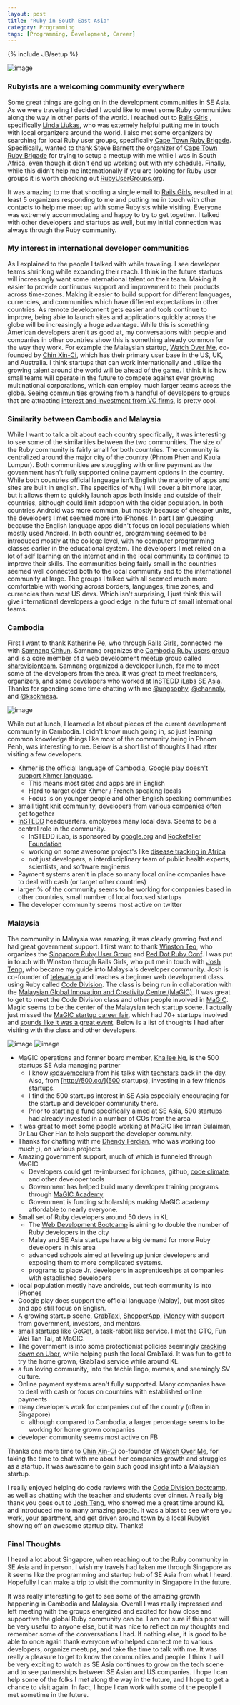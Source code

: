 ```yaml
---
layout: post
title: "Ruby in South East Asia"
category: Programming
tags: [Programming, Development, Career]
---
```

{% include JB/setup %}

![image](/assets/img/rubyists_malaysia_2.jpg)

### Rubyists are a welcoming community everywhere

Some great things are going on in the development communities in SE Asia. As we were traveling I decided I would like to meet some Ruby communities along the way in other parts of the world. I reached out to [Rails Girls](http://railsgirls.com/)
, specifically [Linda Liukas](http://lindaliukas.fi/), who was extemely helpful putting me in touch with local organizers around the world. I also met some organizers by searching for local Ruby user groups, specifically [Cape Town Ruby Brigade](https://groups.google.com/forum/#!forum/cape-town-ruby-brigade). Specifically, wanted to thank Steve Barnett the organizer of [Cape Town Ruby Brigade](https://groups.google.com/forum/#!forum/cape-town-ruby-brigade) for trying to setup a meetup with me while I was in South Africa, even though it didn't end up working out with my schedule. Finally, while this didn't help me internationally if you are looking for Ruby user groups it is worth checking out [RubyUserGroups.org](http://rubyusergroups.org/).

It was amazing to me that shooting a single email to [Rails Girls](http://railsgirls.com), resulted in at least 5 organizers responding to me and putting me in touch with other contacts to help me meet up with some Rubyists while visiting. Everyone was extremely accommodating and happy to try to get together. I talked with other developers and startups as well, but my initial connection was always through the Ruby community.

### My interest in international developer communities

As I explained to the people I talked with while traveling. I see developer teams shrinking while expanding their reach. I think in the future startups will increasingly want some international talent on their team. Making it easier to provide continuous support and improvement to their products across time-zones. Making it easier to build support for different languages, currencies, and communities which have different expectations in other countries. As remote development gets easier and tools continue to improve, being able to launch sites and applications quickly across the globe will be increasingly a huge advantage. While this is something American developers aren't as good at, my conversations with people and companies in other countries show this is something already common for the way they work. For example the Malaysian startup, [Watch Over Me](http://watchovermeapp.com/), co-founded by [Chin Xin-Ci](https://twitter.com/search?q=Chin%20Xin-Ci%20&src=typd&mode=users), which has their primary user base in the US, UK, and Australia. I think startups that can work internationally and utilize the growing talent around the world will be ahead of the game. I think it is how small teams will operate in the future to compete against ever growing multinational corporations, which can employ much larger teams across the globe. Seeing communities growing from a handful of developers to groups that are attracting [interest and investment from VC firms](https://www.techinasia.com/500-durians/), is pretty cool.

### Similarity between Cambodia and Malaysia

While I want to talk a bit about each country specifically, it was interesting to see some of the similarities between the two communities. The size of the Ruby community is fairly small for both countries. The community is centralized around the major city of the country (Phnom Phen and Kaula Lumpur). Both communities are struggling with online payment as the government hasn't fully supported online payment options in the country. While both countries official language isn't English the majority of apps and sites are built in english. The specifics of why I will cover a bit more later, but it allows them to quickly launch apps both inside and outside of their countries, although could limit adoption with the older population. In both countries Android was more common, but mostly because of cheaper units, the developers I met seemed more into iPhones. In part I am guessing because the English language apps didn't focus on local populations which mostly used Android. In both countries, programming seemed to be introduced mostly at the college level, with no computer programming classes earlier in the educational system. The developers I met relied on a lot of self learning on the internet and in the local community to continue to improve their skills. The communities being fairly small in the countries seemed well connected both to the local community and to the international community at large. The groups I talked with all seemed much more comfortable with working across borders, languages, time zones, and currencies than most US devs. Which isn't surprising, I just think this will give international developers a good edge in the future of small international teams.

### Cambodia

First I want to thank [Katherine Pe](https://c.kat.pe/), who through [Rails Girls](http://railsgirls.com), connected me with [Samnang Chhun](http://twitter.com/samnangchhun). Samnang organizes the [Cambodia Ruby users group](http://pailin.github.io/) and is a core member of a web development meetup group called [sharevisionteam](http://www.sharevisionteam.org/). Samnang organized a developer lunch, for me to meet some of the developers from the area. It was great to meet freelancers, organizers, and some developers who worked at [InSTEDD iLabs SE Asia](http://instedd.org/ilabs/southeast-asia/). Thanks for spending some time chatting with me [@ungsophy](https://twitter.com/ungsophy), [@channaly](https://twitter.com/channaly), and [@ksokmesa](https://twitter.com/ksokmesa).

![image](/assets/img/rubyists_cambodia_1_enhance.jpg)

While out at lunch, I learned a lot about pieces of the current development community in Cambodia. I didn't know much going in, so just learning common knowledge things like most of the community being in Phnom Penh, was interesting to me. Below is a short list of thoughts I had after visiting a few developers.

* Khmer is the official language of Cambodia, [Google play doesn't support Khmer language](https://support.google.com/googleplay/android-developer/table/4419860?hl=en).
  * This means most sites and apps are in English
  * Hard to target older Khmer / French speaking locals
  * Focus is on younger people and other English speaking communities
* small tight knit community, developers from various companies often get together
* [InSTEDD](http://instedd.org/about-us/) headquarters, employees many local devs. Seems to be a central role in the community.
  * InSTEDD iLab, is sponsored by [google.org](http://instedd.org/our-work/network/google-org/) and [Rockefeller Foundation](http://instedd.org/our-work/network/the-rockefeller-foundation/)
  * working on some awesome project's like [disease tracking in Africa](http://instedd.org/blog/epihack-tanzania-2014/)
  * not just developers, a interdisciplinary team of public health experts, scientists, and software engineers
* Payment systems aren't in place so many local online companies have to deal with cash (or target other countries)
* larger % of the community seems to be working for companies based in other countries, small number of local focused startups
* The developer community seems most active on twitter

### Malaysia

The community in Malaysia was amazing, it was clearly growing fast and had great government support. I first want to thank [Winston Teo](https://twitter.com/winstonyw), who organizes the [Singapore Ruby User Group](http://www.meetup.com/Singapore-Ruby-Group/) and [Red Dot Ruby Conf](http://www.reddotrubyconf.com/). I was put in touch with Winston through Rails Girls, who put me in touch with [Josh Teng](http://joshteng.com/), who became my guide into Malaysia's developer community. Josh is co-founder of [televate.io](http://www.televate.io/) and teaches a beginner web development class using Ruby called [Code Division](codedivision.my). The class is being run in collaboration with the [Malaysian Global Innovation and Creativity Centre (MaGIC)](http://www.mymagic.my/). It was great to get to meet the Code Division class and other people involved in [MaGIC](https://www.facebook.com/magic.cyberjaya). Magic seems to be the center of the Malaysian tech startup scene. I actually just missed the [MaGIC startup career fair](http://academy.mymagic.my/magic-startup-career-fair/), which had 70+ startups involved and [sounds like it was a great event](http://www.jasonshen.com/2014/three-days-magic-malaysias-emerging-startup-community/). Below is a list of thoughts I had after visiting with the class and other developers.

![image](/assets/img/rubyists_malaysia_3.jpg)
![image](/assets/img/rubyists_malaysia_1.jpg)

* MaGIC operations and former board member, [Khailee Ng](https://www.linkedin.com/in/khailee), is the 500 startups SE Asia managing partner
  * I know [@davemcclure](https://twitter.com/davemcclure) from his talks with [techstars](http://www.techstars.com/) back in the day. Also, from [http://500.co/](500 startups), investing in a few friends startups.
  * I find the 500 startups interest in SE Asia especially encouraging for the startup and developer community there.
  * Prior to starting a fund specifically aimed at SE Asia, 500 startups had already invested in a number of COs from the area
* It was great to meet some people working at MaGIC like Imran Sulaiman, Dr Lau Cher Han to help support the developer community.
* Thanks for chatting with me [Dhendy Ferdian](http://www.dhendyferdian.com/), who was working too much ;), on various projects
* Amazing government support, much of which is funneled through MaGIC
  * Developers could get re-imbursed for iphones, github, [code climate](https://codeclimate.com/), and other developer tools
  * Government has helped build many developer training programs through [MaGIC Academy](http://www.mymagic.my/magic-academy/)
  * Government is funding scholarships making MaGIC academy affordable to nearly everyone.
* Small set of Ruby developers around 50 devs in KL
  * The [Web Development Bootcamp](http://www.codedivision.my/) is aiming to double the number of Ruby developers in the city
  * Malay and SE Asia startups have a big demand for more Ruby developers in this area
  * advanced schools aimed at leveling up junior developers and exposing them to more complicated systems.
  * programs to place Jr. developers in apprenticeships at companies with established developers
* local population mostly have androids, but tech community is into iPhones
* Google play does support the official language (Malay), but most sites and app still focus on English.
* A growing startup scene, [GrabTaxi](http://grabtaxi.com/), [ShopperApp](http://shopprapp.com/), [iMoney](https://www.imoney.my/) with support from government, investors, and mentors.
* small startups like [GoGet](http://goget.my/), a task-rabbit like service. I met the CTO, Fun Wei Tan Tai, at MaGIC.
* The government is into some protectionist policies seemingly [cracking down on Uber](https://www.techinasia.com/malaysia-crackdown-on-uber/), while helping push the local GrabTaxi. It was fun to get to try the home grown, GrabTaxi service while around KL.
* a fun loving community, into the techie lingo, memes, and seemingly SV culture.
* Online payment systems aren't fully supported. Many companies have to deal with cash or focus on countries with established online payments
* many developers work for companies out of the country (often in Singapore)
  * although compared to Cambodia, a larger percentage seems to be working for home grown companies
* developer community seems most active on FB

Thanks one more time to [Chin Xin-Ci](https://twitter.com/search?q=Chin%20Xin-Ci%20&src=typd&mode=users) co-founder of [Watch Over Me](http://watchovermeapp.com/), for taking the time to chat with me about her companies growth and struggles as a startup. It was awesome to gain such good insight into a Malaysian startup.

I really enjoyed helping do code reviews with the [Code Division bootcamp](codedivision.my), as well as chatting with the teacher and students over dinner. A really big thank you goes out to [Josh Teng](http://joshteng.com/), who showed me a great time around KL and introduced me to many amazing people. It was a blast to see where you work, your apartment, and get driven around town by a local Rubyist showing off an awesome startup city. Thanks!

### Final Thoughts

I heard a lot about Singapore, when reaching out to the Ruby community in SE Asia and in person. I wish my travels had taken me through Singapore as it seems like the programming and startup hub of SE Asia from what I heard. Hopefully I can make a trip to visit the community in Singapore in the future.

It was really interesting to get to see some of the amazing growth happening in Cambodia and Malaysia. Overall I was really impressed and left meeting with the groups energized and excited for how close and supportive the global Ruby community can be. I am not sure if this post will be very useful to anyone else, but it was nice to reflect on my thoughts and remember some of the conversations I had. If nothing else, it is good to be able to once again thank everyone who helped connect me to various developers, organize meetups, and take the time to talk with me. It was really a pleasure to get to know the communities and people. I think it will be very exciting to watch as SE Asia continues to grow on the tech scene and to see partnerships between SE Asian and US companies. I hope I can help some of the folks I met along the way in the future, and I hope to get a chance to visit again. In fact, I hope I can work with some of the people I met sometime in the future. 
